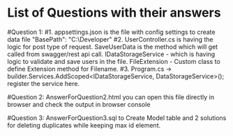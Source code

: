 # List of Questions with their answers
#Question 1:
#1. appsettings.json is the file with config settings to create data file "BasePath": "C:\\Developer" 
#2. UserController.cs is having the logic for post type of request.
	SaveUserData is the method which will get called from swagger/rest api call.
	IDataStorageService - which is having logic to validate and save users in the file.
	FileExtension - Custom class to define Extension method for Filename.
#3. Program.cs -> builder.Services.AddScoped<IDataStorageService, DataStorageService>(); register the service here.

#Question 2:
AnswerForQuestion2.html you can open this file directly in browser and check the output in browser console

#Question 3:
AnswerForQuestion3.sql to Create Model table and 2 solutions for deleting duplicates while keeping max id element.
